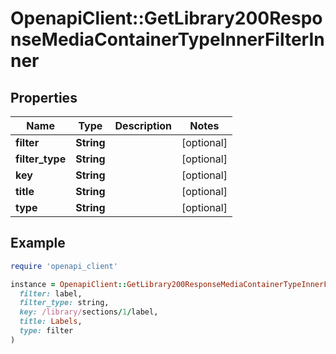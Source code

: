# OpenapiClient::GetLibrary200ResponseMediaContainerTypeInnerFilterInner

## Properties

| Name | Type | Description | Notes |
| ---- | ---- | ----------- | ----- |
| **filter** | **String** |  | [optional] |
| **filter_type** | **String** |  | [optional] |
| **key** | **String** |  | [optional] |
| **title** | **String** |  | [optional] |
| **type** | **String** |  | [optional] |

## Example

```ruby
require 'openapi_client'

instance = OpenapiClient::GetLibrary200ResponseMediaContainerTypeInnerFilterInner.new(
  filter: label,
  filter_type: string,
  key: /library/sections/1/label,
  title: Labels,
  type: filter
)
```

